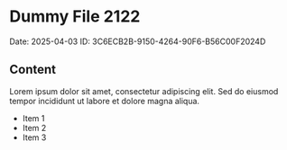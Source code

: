 # Dummy File 2122

Date: 2025-04-03
ID: 3C6ECB2B-9150-4264-90F6-B56C00F2024D

## Content

Lorem ipsum dolor sit amet, consectetur adipiscing elit.
Sed do eiusmod tempor incididunt ut labore et dolore magna aliqua.

* Item 1
* Item 2
* Item 3
